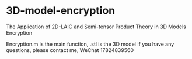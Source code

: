 # 3D-model-encryption
The Application of 2D-LAIC and Semi-tensor Product Theory in 3D Models Encryption

Encryption.m is the main function, .stl is the 3D model
If you have any questions, please contact me, WeChat 17824839560
